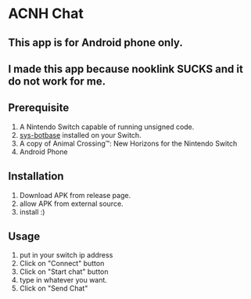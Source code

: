 # ACNH Chat

## This app is for Android phone only.   
## I made this app because nooklink SUCKS and it do not work for me.  

## Prerequisite

   1. A Nintendo Switch capable of running unsigned code.
   2. [sys-botbase](https://github.com/olliz0r/sys-botbase) installed on your Switch.
   3. A copy of Animal Crossing™: New Horizons for the Nintendo Switch
   4. Android Phone  
   
## Installation

   1. Download APK from release page. 
   2. allow APK from external source. 
   3. install :) 
   
   
## Usage  
	
1. put in your switch ip address
2. Click on "Connect" button 
3. Click on "Start chat" button
4. type in whatever you want.  
5. Click on "Send Chat"  

